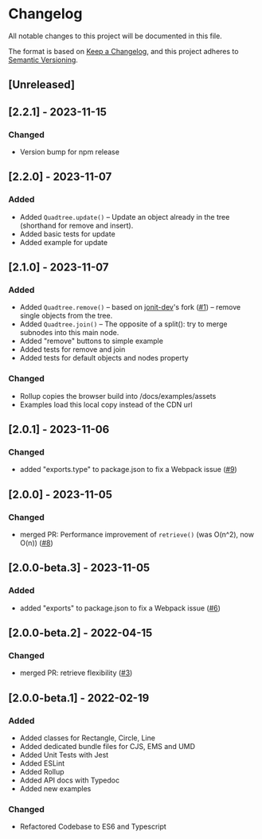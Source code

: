 # Changelog
All notable changes to this project will be documented in this file.

The format is based on [Keep a Changelog](https://keepachangelog.com/en/1.0.0/),
and this project adheres to [Semantic Versioning](https://semver.org/spec/v2.0.0.html).

## [Unreleased]

## [2.2.1] - 2023-11-15

### Changed

* Version bump for npm release

## [2.2.0] - 2023-11-07

### Added
* Added `Quadtree.update()` – Update an object already in the tree (shorthand for remove and insert).
* Added basic tests for update
* Added example for update 

## [2.1.0] - 2023-11-07

### Added
* Added `Quadtree.remove()` – based on [jonit-dev](https://github.com/jonit-dev)'s fork ([#1](https://github.com/timohausmann/quadtree-ts/issues/1)) – remove single objects from the tree. 
* Added `Quadtree.join()` – The opposite of a split(): try to merge subnodes into this main node.
* Added "remove" buttons to simple example
* Added tests for remove and join
* Added tests for default objects and nodes property

### Changed
* Rollup copies the browser build into /docs/examples/assets
* Examples load this local copy instead of the CDN url

## [2.0.1] - 2023-11-06

### Changed
* added "exports.type" to package.json to fix a Webpack issue ([#9](https://github.com/timohausmann/quadtree-ts/issues/9))

## [2.0.0] - 2023-11-05

### Changed
* merged PR: Performance improvement of `retrieve()` (was O(n^2), now O(n)) ([#8](https://github.com/timohausmann/quadtree-ts/pull/8))

## [2.0.0-beta.3] - 2023-11-05

### Added
* added "exports" to package.json to fix a Webpack issue ([#6](https://github.com/timohausmann/quadtree-ts/issues/6))

## [2.0.0-beta.2] - 2022-04-15

### Changed
* merged PR: retrieve flexibility ([#3](https://github.com/timohausmann/quadtree-ts/pull/3))

## [2.0.0-beta.1] - 2022-02-19
### Added
* Added classes for Rectangle, Circle, Line
* Added dedicated bundle files for CJS, EMS and UMD
* Added Unit Tests with Jest
* Added ESLint
* Added Rollup
* Added API docs with Typedoc
* Added new examples

### Changed
* Refactored Codebase to ES6 and Typescript